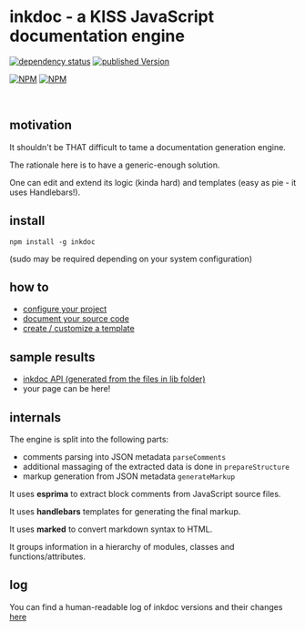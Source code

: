# inkdoc - a KISS JavaScript documentation engine

[![dependency status](https://david-dm.org/cliffano/nestor.png)](http://david-dm.org/josepedrodias/inkdoc)
[![published Version](https://badge.fury.io/js/nestor.png)](http://badge.fury.io/js/inkdoc)

[![NPM](https://nodei.co/npm/inkdoc.png?downloads=true&compact=true)](https://nodei.co/npm/inkdoc/)
[![NPM](https://nodei.co/npm-dl/inkdoc.png?months=2)](https://nodei.co/npm/inkdoc/)


<br/>


## motivation

It shouldn't be THAT difficult to tame a documentation generation engine.

The rationale here is to have a generic-enough solution.

One can edit and extend its logic (kinda hard) and templates (easy as pie - it uses Handlebars!).



## install

`npm install -g inkdoc`

(sudo may be required depending on your system configuration)



## how to

* [configure your project](https://github.com/JosePedroDias/inkdoc/blob/master/HOW_TO.md#how-to-configure-your-project)
* [document your source code](https://github.com/JosePedroDias/inkdoc/blob/master/HOW_TO.md#how-to-document-your-source-code)
* [create / customize a template](https://github.com/JosePedroDias/inkdoc/blob/master/HOW_TO.md#how-to-create--customize-a-template)



## sample results

* [inkdoc API (generated from the files in lib folder)](https://github.com/JosePedroDias/inkdoc/blob/master/API.md)
* your page can be here!



## internals

The engine is split into the following parts:

* comments parsing into JSON metadata `parseComments`
* additional massaging of the extracted data is done in `prepareStructure`
* markup generation from JSON metadata `generateMarkup`

It uses **esprima** to extract block comments from JavaScript source files.

It uses **handlebars** templates for generating the final markup.

It uses **marked** to convert markdown syntax to HTML.

It groups information in a hierarchy of modules, classes and functions/attributes.



## log

You can find a human-readable log of inkdoc versions and their changes [here](https://github.com/JosePedroDias/inkdoc/blob/master/LOG.md)
